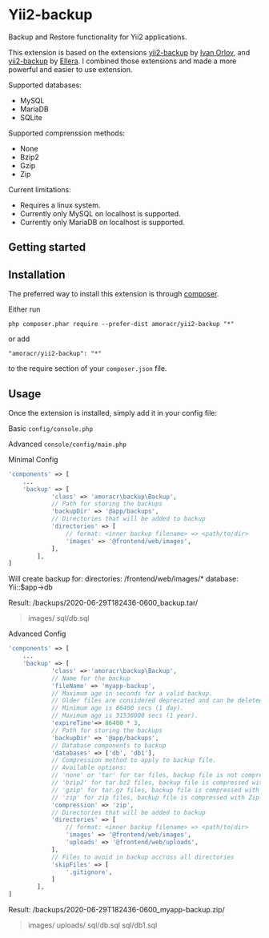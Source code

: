 Yii2-backup
===========
Backup and Restore functionality for Yii2 applications.

This extension is based on the extensions [yii2-backup](https://github.com/demisang/yii2-backup) by [Ivan Orlov](https://github.com/demisang), and [yii2-backup](https://github.com/elleracompany/yii2-backup) by [Ellera](https://github.com/elleracompany). I combined those extensions and made a more powerful and easier to use extension.


Supported databases:
- MySQL
- MariaDB
- SQLite

Supported comprenssion methods:
- None
- Bzip2
- Gzip
- Zip

Current limitations:
- Requires a linux system.
- Currently only MySQL on localhost is supported.
- Currently only MariaDB on localhost is supported.


Getting started
------------

Installation
------------

The preferred way to install this extension is through [composer](http://getcomposer.org/download/).

Either run

```
php composer.phar require --prefer-dist amoracr/yii2-backup "*"
```

or add

```
"amoracr/yii2-backup": "*"
```

to the require section of your `composer.json` file.


Usage
-----

Once the extension is installed, simply add it in your config file:

Basic ```config/console.php```

Advanced ```console/config/main.php```

Minimal Config
```php
'components' => [
    ...
    'backup' => [
            'class' => 'amoracr\backup\Backup',
            // Path for storing the backups
            'backupDir' => '@app/backups',
            // Directories that will be added to backup
            'directories' => [
                // format: <inner backup filename> => <path/to/dir>
                'images' => '@frontend/web/images',
            ],
        ],
]
```
Will create backup for:
directories:
/frontend/web/images/*
database:
Yii::$app->db

Result:
/backups/2020-06-29T182436-0600_backup.tar/
>images/
>sql/db.sql

Advanced Config
```php
'components' => [
    ...
    'backup' => [
            'class' => 'amoracr\backup\Backup',
            // Name for the backup
            'fileName' => 'myapp-backup',
            // Maximum age in seconds for a valid backup.
            // Older files are considered deprecated and can be deleted.
            // Minimum age is 86400 secs (1 day).
            // Maximum age is 31536000 secs (1 year).
            'expireTime'=> 86400 * 3,
            // Path for storing the backups
            'backupDir' => '@app/backups',
            // Database components to backup
            'databases' => ['db', 'db1'],
            // Compression method to apply to backup file.
            // Available options:
            // 'none' or 'tar' for tar files, backup file is not compressed.
            // 'bzip2' for tar.bz2 files, backup file is compressed with Bzip2 compression.
            // 'gzip' for tar.gz files, backup file is compressed with Gzip compression.
            // 'zip' for zip files, backup file is compressed with Zip compression.
            'compression' => 'zip',
            // Directories that will be added to backup
            'directories' => [
                // format: <inner backup filename> => <path/to/dir>
                'images' => '@frontend/web/images',
                'uploads' => '@frontend/web/uploads',
            ],
            // Files to avoid in backup accross all directories
            'skipFiles' => [
                '.gitignore',
            ]
        ],
]
```
Result:
/backups/2020-06-29T182436-0600_myapp-backup.zip/
>images/
>uploads/
>sql/db.sql
>sql/db1.sql

